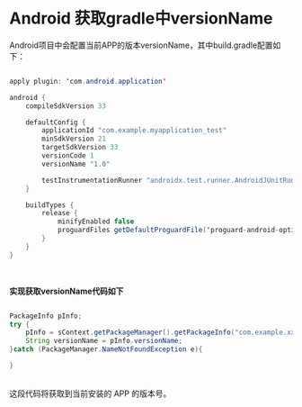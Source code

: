 # Android 获取gradle中versionName

Android项目中会配置当前APP的版本versionName，其中build.gradle配置如下：
</br>
```java

apply plugin: 'com.android.application'

android {
    compileSdkVersion 33

    defaultConfig {
        applicationId "com.example.myapplication_test"
        minSdkVersion 21
        targetSdkVersion 33
        versionCode 1
        versionName "1.0"

        testInstrumentationRunner "androidx.test.runner.AndroidJUnitRunner"
    }

    buildTypes {
        release {
            minifyEnabled false
            proguardFiles getDefaultProguardFile('proguard-android-optimize.txt'), 'proguard-rules.pro'
        }
    }
}


```

</br>

**实现获取versionName代码如下**

```java

PackageInfo pInfo;
try {
    pInfo = sContext.getPackageManager().getPackageInfo("com.example.xxxx", 0);   // com.example.xxxx 替换成APP的applicationId
    String versionName = pInfo.versionName;  
}catch (PackageManager.NameNotFoundException e){

}
```
</br>
这段代码将获取到当前安装的 APP 的版本号。
</br>